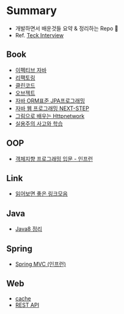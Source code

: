 # Summary 
- 개발하면서 배운것들 요약 & 정리하는 Repo 🐶
- Ref. [Teck Interview](https://github.com/umanking/tech-interview)

## Book
- [이펙티브 자바](./book/effective-java.md)
- [리팩토링](./book/refactoring.md)
- [클린코드](./book/cleancode.md)
- [오브젝트](./book/object.md)
- [자바 ORM표준 JPA프로그래밍](./book/jpa.md)
- [자바 웹 프로그래밍 NEXT-STEP](./book/java-webprogramming-next-step.md)
- [그림으로 배우는 Httpnetwork](./web/http-network-basic.md)
- [실용주의 사고와 학습](./book/실용주의사고와학습.md)

## OOP
- [객체지향 프로그래밍 입문 - 인프런](./oop/oop-beginner-inflearn.md)

## Link
- [읽어보면 좋은 링크모음](./ref/reference.md)

## Java
- [Java8 정리](./java/java8.md)

## Spring
- [Spring MVC (인프런)](./spring/spring-mvc-inflearn.md)

## Web
- [cache](./web/cache.md)
- [REST API](./web/rest-api.md)


